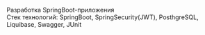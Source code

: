 Разработка SpringBoot-приложения  
Стек технологий: SpringBoot, SpringSecurity(JWT), PosthgreSQL, Liquibase,  Swagger, JUnit
